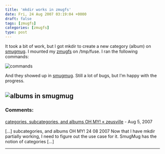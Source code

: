 ```yaml
---
title: 'mkdir works in zmugfs'
date: Fri, 24 Aug 2007 03:19:04 +0000
draft: false
tags: [zmugfs]
categories: [zmugfs]
type: post
---
```


It took a bit of work, but I got mkdir to create a new category (album) on [smugmug](http://www.smugmug.com). I mounted my [zmugfs](http://sm-photo-tool.svn.sourceforge.net/viewvc/sm-photo-tool/trunk/zmugfs/src/zmugfs.py?revision=48&view=markup) on /tmp/fuse. I ran the following commands:

![commands](http://zeusville.files.wordpress.com/2007/08/commands.png)

And they showed up in [smugmug](http://www.smugmug.com). Still a lot of bugs, but I'm happy with the progress.

![albums in smugmug](http://zeusville.files.wordpress.com/2007/08/mkdir.png)
---
### Comments:
####
[categories, subcategories, and albums OH MY! &laquo; zeusville](http://zeusville.wordpress.com/2007/08/24/categories-subcategories-and-albums-oh-my/ "") - <time datetime="2007-08-24 20:29:49">Aug 5, 2007</time>

\[...\] subcategories, and albums OH MY! 24 08 2007 Now that I have mkdir partially working, I need to figure out the use case for it. SmugMug has the notion of categories \[...\]
<hr />
